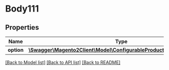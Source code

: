 # Body111

## Properties
Name | Type | Description | Notes
------------ | ------------- | ------------- | -------------
**option** | [**\Swagger\Magento2Client\Model\ConfigurableProductDataOptionInterface**](ConfigurableProductDataOptionInterface.md) |  | 

[[Back to Model list]](../README.md#documentation-for-models) [[Back to API list]](../README.md#documentation-for-api-endpoints) [[Back to README]](../README.md)


